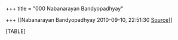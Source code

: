 +++
title = "000 Nabanarayan Bandyopadhyay"

+++
[[Nabanarayan Bandyopadhyay	2010-09-10, 22:51:30 [Source](https://groups.google.com/g/bvparishat/c/nR_2USpRrUc)]]



[TABLE]

  

